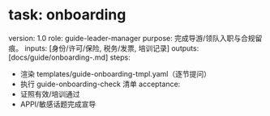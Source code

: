 # task: onboarding

version: 1.0
role: guide-leader-manager
purpose: 完成导游/领队入职与合规留痕。
inputs: [身份/许可/保险, 税务/发票, 培训记录]
outputs: [docs/guide/onboarding-<name>.md]
steps:

- 渲染 templates/guide-onboarding-tmpl.yaml（逐节提问）
- 执行 guide-onboarding-check 清单
  acceptance:
- 证照有效/培训通过
- APPI/敏感话题完成宣导
